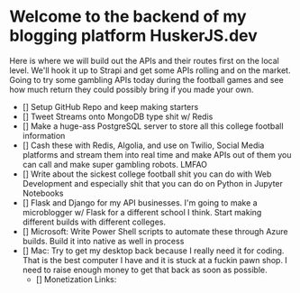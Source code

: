 # Welcome to the backend of my blogging platform HuskerJS.dev

Here is where we will build out the APIs and their routes first on the local level. 
We'll hook it up to Strapi and get some APIs rolling and on the market. Going to 
try some gambling APIs today during the football games and see how much 
return they could possibly bring if you made your own. 

- [] Setup GitHub Repo and keep making starters
- [] Tweet Streams onto MongoDB type shit w/ Redis
- [] Make a huge-ass PostgreSQL server to store all this college football information
- [] Cash these with Redis, Algolia, and use on Twilio, Social Media platforms and 
stream them into real time and make APIs out of them you can call and make super gambling
robots. LMFAO
- [] Write about the sickest college football shit you can do with Web Development and 
especially shit that you can do on Python in Jupyter Notebooks
- [] Flask and Django for my API businesses. I'm going to make a microblogger w/ Flask 
for a different school I think. Start making different builds with different colleges.
- [] Microsoft: Write Power Shell scripts to automate these through Azure builds. Build 
it into native as well in process
- [] Mac: Try to get my desktop back because I really need it for coding. That is the best
computer I have and it is stuck at a fuckin pawn shop. I need to raise enough money to 
get that back as soon as possible.
	- [] Monetization Links:
